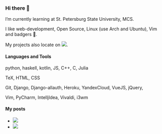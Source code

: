 ### Hi there 👋
I’m currently learning at St. Petersburg State University, MCS.

I like web-development, Open Source, Linux (use Arch and Ubuntu), Vim and badgers 🦡.

My projects also locate on ![
  <img align="left" alt="GitLab" height="22px" src="https://raw.githubusercontent.com/tamarinvs19/tamarinvs19/master/imgs/gitlab.png" />
  ](https://gitlab.com/tamarinvs19).

#### Languages and Tools
python, haskell, kotlin, JS, C++, C, Julia

TeX, HTML, CSS

Git, Django, Django-allauth, Heroku, YandexCloud, VueJS, jQuery, 

Vim, PyCharm, IntelljIdea, Vivaldi, i3wm

#### My posts
* ![](https://habr.com/ru/post/486872/)
* ![](https://habr.com/ru/post/510970/)


